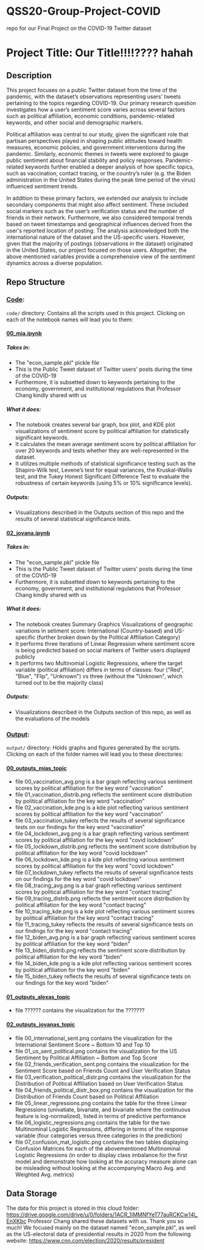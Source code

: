 # QSS20-Group-Project-COVID
repo for our Final Project on the COVID-19 Twitter dataset

# Project Title: Our Title!!!!???? hahah

## Description
This project focuses on a public Twitter dataset from the time of the pandemic, with the dataset’s observations representing users’ tweets pertaining to the topics regarding COVID-19. Our primary research question investigates how a user’s sentiment score varies across several factors such as political affiliation, economic conditions, pandemic-related keywords, and other social and demographic markers.

Political affiliation was central to our study, given the significant role that partisan perspectives played in shaping public attitudes toward health measures, economic policies, and government interventions during the pandemic. Similarly, economic themes in tweets were explored to gauge public sentiment about financial stability and policy responses. Pandemic-related keywords further enabled a deeper analysis of how specific topics, such as vaccination, contact tracing, or the country’s ruler (e.g. the Biden administration in the United States during the peak time period of the virus) influenced sentiment trends.

In addition to these primary factors, we extended our analysis to include secondary components that might also affect sentiment. These included social markers such as the user’s verification status and the number of friends in their network. Furthermore, we also considered temporal trends based on tweet timestamps and geographical influences derived from the user's reported location of posting. The analysis acknowledged both the international nature of the dataset and the US-specific users. However, given that the majority of postings (observations in the dataset) originated in the United States, our project focused on those users. Altogether, the above mentioned variables provide a comprehensive view of the sentiment dynamics across a diverse population.

## Repo Structure
### [Code](https://github.com/jovana-nikitovic/QSS20-Group-Project-COVID/blob/main/code):
`code/` directory: Contains all the scripts used in this project. Clicking on each of the notebook names will lead you to them:
#### [00_mia.ipynb](https://github.com/jovana-nikitovic/QSS20-Group-Project-COVID/blob/main/code/00_mia.ipynb)
##### Takes in:
- The "econ_sample.pkl" pickle file
- This is the Public Tweet dataset of Twitter users' posts during the time of the COVID-19
- Furthermore, it is subsetted down to keywords pertaining to the economy, government, and institutional regulations that Professor Chang kindly shared with us
##### What it does:
- The notebook creates several bar graph, box plot, and KDE plot visualizations of sentiment score by political affiliation for statistically significant keywords.
- It calculates the mean average sentiment score by political affiliation for over 20 keywords and tests whether they are well-represented in the dataset.
- It utilizes multiple methods of statistical significance testing such as the Shapiro-Wilk test, Levene’s test for equal variances, the Kruskal-Wallis test, and the Tukey Honest Significant Difference Test to evaluate the robustness of certain keywords (using 5% or 10% significance levels).

##### Outputs:
- Visualizations described in the Outputs section of this repo and the results of several statistical significance tests. 

#### [02_jovana.ipynb](https://github.com/jovana-nikitovic/QSS20-Group-Project-COVID/blob/main/code/02_jovana.ipynb)
##### Takes in:
- The "econ_sample.pkl" pickle file
- This is the Public Tweet dataset of Twitter users' posts during the time of the COVID-19
- Furthermore, it is subsetted down to keywords pertaining to the economy, government, and institutional regulations that Professor Chang kindly shared with us
##### What it does:
- The notebook creates Summary Graphics Visualizations of geographic variations in setiment score: International (Country-based) and US-specific (further broken down by the Political Affiliation Category)
- It performs three iterations of Linear Regression where sentiment score is being predicted based on social markers of Twitter users displayed publicly
- It performs two Multinomial Logistic Regressions, where the target variable (political affiliation) differs in terms of classes: four ("Red", "Blue", "Flip", "Unknown") vs three (without the "Unknown", which turned out to be the majority class)
##### Outputs:
- Visualizations described in the Outputs section of this repo, as well as the evaluations of the models



### [Output](https://github.com/jovana-nikitovic/QSS20-Group-Project-COVID/blob/main/output):
`output/` directory: Holds graphs and figures generated by the scripts. Clicking on each of the folder names will lead you to these directories:
#### [00_outputs_mias_topic](https://github.com/jovana-nikitovic/QSS20-Group-Project-COVID/blob/main/output/00_outputs_mias_topic)
- file 00_vaccination_avg.png is a bar graph reflecting various sentiment scores by political affiliation for the key word "vaccination"
- file 01_vaccination_distrib.png reflects the sentiment score distribution by political affiliation for the key word "vaccination"
- file 02_vaccination_kde.png is a kde plot reflecting various sentiment scores by political affiliation for the key word "vaccination"
- file 03_vaccination_tukey reflects the results of several significance tests on our findings for the key word "vaccination"
- file 04_lockdown_avg.png is a bar graph reflecting various sentiment scores by political affiliation for the key word "covid lockdown"
- file 05_lockdown_distrib.png reflects the sentiment score distribution by political affiliation for the key word "covid lockdown"
- file 06_lockdown_kde.png is a kde plot reflecting various sentiment scores by political affiliation for the key word "covid lockdown"
- file 07_lockdown_tukey reflects the results of several significance tests on our findings for the key word "covid lockdown"
- file 08_tracing_avg.png is a bar graph reflecting various sentiment scores by political affiliation for the key word "contact tracing"
- file 09_tracing_distrib.png reflects the sentiment score distribution by political affiliation for the key word "contact tracing"
- file 10_tracing_kde.png is a kde plot reflecting various sentiment scores by political affiliation for the key word "contact tracing"
- file 11_tracing_tukey reflects the results of several significance tests on our findings for the key word "contact tracing"
- file 12_biden_avg.png is a bar graph reflecting various sentiment scores by political affiliation for the key word "biden"
- file 13_biden_distrib.png reflects the sentiment score distribution by political affiliation for the key word "biden"
- file 14_biden_kde.png is a kde plot reflecting various sentiment scores by political affiliation for the key word "biden"
- file 15_biden_tukey reflects the results of several significance tests on our findings for the key word "biden"

#### [01_outputs_alexas_topic](https://github.com/jovana-nikitovic/QSS20-Group-Project-COVID/blob/main/output/01_outputs_alexas_topic)
- file ?????? contains the visualization for the ???????

#### [02_outputs_jovanas_topic](https://github.com/jovana-nikitovic/QSS20-Group-Project-COVID/blob/main/output/02_outputs_jovanas_topic)
- file 00_international_sent.png contains the visualization for the International Sentiment Score ~ Bottom 10 and Top 10
- file 01_us_sent_political.png contains the visualization for the US Sentiment by Political Affiliation ~ Bottom and Top Score
- file 02_friends_verification_sent.png contains the visualization for the Sentiment Score based on Friends Count and User Verification Status
- file 03_verification_political_distr.png contains the visualization for the Distribution of Political Affiliation based on User Verification Status
- file 04_friends_political_distr_box.png contains the visualization for the Distribution of Friends Count based on Political Affiliation
- file 05_linear_regressions.png contains the table for the three Linear Regressions (univatiate, bivariate, and bivariate where the continuous feature is log-normalized), listed in terms of predictive performance
- file 06_logistic_regressions.png contains the table for the two Multinominal Logistic Regressions, differing in terms of the response variable (four categories versus three categories in the prediction)
- file 07_confusion_mat_logistic.png contains the two tables displaying Confusion Matrices for each of the abovementioned Multinominal Logistic Regressions (in order to display class imbalance for the first model and demonstrate how looking at the accuracy measure alone can be misleading without looking at the accompanying Macro Avg. and Weighted Avg. metrics)

## Data Storage
The data for this project is stored in this cloud folder: https://drive.google.com/drive/u/0/folders/1ACR_1iMMNfYeT77auRCKCw14l_EnXKbc
Professor Chang shared these datasets with us. Thank you so much!
We focused mainly on the dataset named "econ_sample.pkl", as well as the US-electoral data of presidential results in 2020 from the following website: https://www.cnn.com/election/2020/results/president

